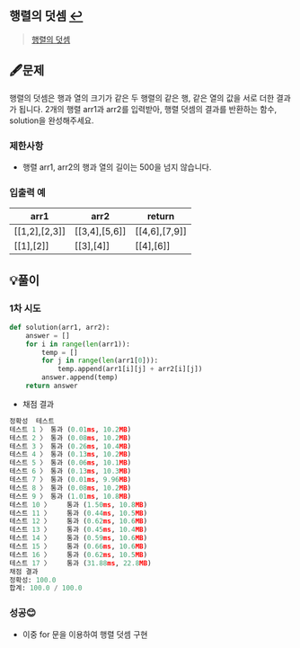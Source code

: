 ## 행렬의 덧셈 [↩](../programmers_practice)

> [행렬의 덧셈](https://programmers.co.kr/learn/courses/30/lessons/12950)

## 🖋️문제

행렬의 덧셈은 행과 열의 크기가 같은 두 행렬의 같은 행, 같은 열의 값을 서로 더한 결과가 됩니다. 2개의 행렬 arr1과 arr2를 입력받아, 행렬 덧셈의 결과를 반환하는 함수, solution을 완성해주세요.

### 제한사항

- 행렬 arr1, arr2의 행과 열의 길이는 500을 넘지 않습니다.

### 입출력 예

| arr1          | arr2          | return        |
| ------------- | ------------- | ------------- |
| [[1,2],[2,3]] | [[3,4],[5,6]] | [[4,6],[7,9]] |
| [[1],[2]]     | [[3],[4]]     | [[4],[6]]     |

## 💡풀이

### 1차 시도

```python
def solution(arr1, arr2):
    answer = []
    for i in range(len(arr1)):
        temp = []
        for j in range(len(arr1[0])):
            temp.append(arr1[i][j] + arr2[i][j])
        answer.append(temp)
    return answer
```

* 채점 결과

```python
정확성  테스트
테스트 1 〉	통과 (0.01ms, 10.2MB)
테스트 2 〉	통과 (0.08ms, 10.2MB)
테스트 3 〉	통과 (0.26ms, 10.4MB)
테스트 4 〉	통과 (0.13ms, 10.2MB)
테스트 5 〉	통과 (0.06ms, 10.1MB)
테스트 6 〉	통과 (0.13ms, 10.3MB)
테스트 7 〉	통과 (0.01ms, 9.96MB)
테스트 8 〉	통과 (0.08ms, 10.2MB)
테스트 9 〉	통과 (1.01ms, 10.8MB)
테스트 10 〉	통과 (1.50ms, 10.8MB)
테스트 11 〉	통과 (0.44ms, 10.5MB)
테스트 12 〉	통과 (0.62ms, 10.6MB)
테스트 13 〉	통과 (0.45ms, 10.4MB)
테스트 14 〉	통과 (0.59ms, 10.6MB)
테스트 15 〉	통과 (0.66ms, 10.6MB)
테스트 16 〉	통과 (0.62ms, 10.5MB)
테스트 17 〉	통과 (31.88ms, 22.8MB)
채점 결과
정확성: 100.0
합계: 100.0 / 100.0
```

### 성공😊
- 이중 for 문을 이용하여 행렬 덧셈 구현

